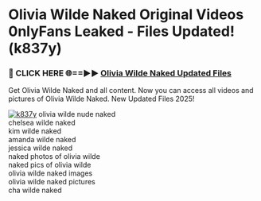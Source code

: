 # Olivia Wilde Naked Original Videos 0nlyFans Leaked - Files Updated! (k837y)

<h3>🔴 CLICK HERE 🌐==►► <a href="https://tinyurl.com/yckcrads" rel="nofollow">Olivia Wilde Naked Updated Files</a></h3>

Get Olivia Wilde Naked and all content. Now you can access all videos and pictures of Olivia Wilde Naked. New Updated Files 2025!

[![k837y](https://i.imgur.com/hpKpOFt.gif)](https://tinyurl.com/yckcrads)
olivia wilde nude naked<br>
chelsea wilde naked<br>
kim wilde naked<br>
amanda wilde naked<br>
jessica wilde naked<br>
naked photos of olivia wilde<br>
naked pics of olivia wilde<br>
olivia wilde naked images<br>
olivia wilde naked pictures<br>
cha wilde naked